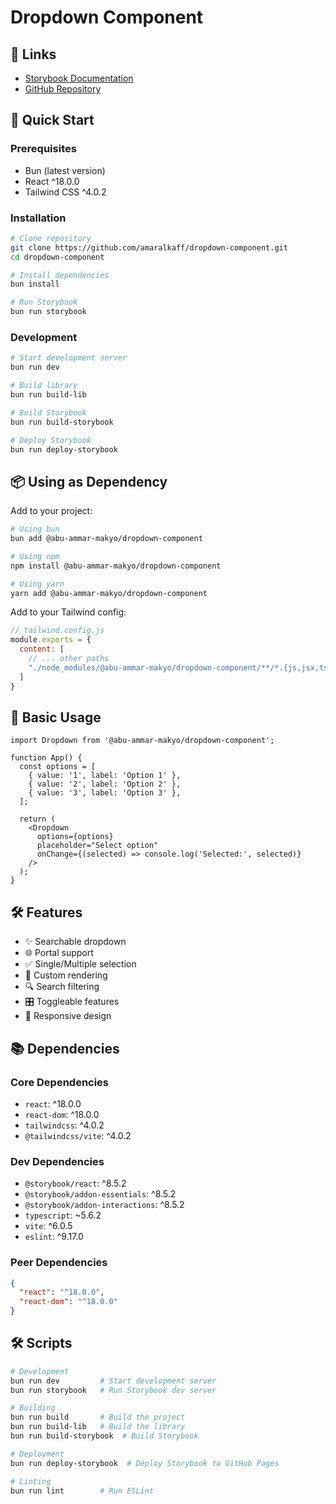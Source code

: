 # Dropdown Component

## 🔗 Links
- [Storybook Documentation](https://amaralkaff.github.io/dropdown-component)
- [GitHub Repository](https://github.com/amaralkaff/dropdown-component)

## 🚀 Quick Start

### Prerequisites
- Bun (latest version)
- React ^18.0.0
- Tailwind CSS ^4.0.2

### Installation

```bash
# Clone repository
git clone https://github.com/amaralkaff/dropdown-component.git
cd dropdown-component

# Install dependencies
bun install

# Run Storybook
bun run storybook
```

### Development

```bash
# Start development server
bun run dev

# Build library
bun run build-lib

# Build Storybook
bun run build-storybook

# Deploy Storybook
bun run deploy-storybook
```

## 📦 Using as Dependency

Add to your project:
```bash
# Using bun
bun add @abu-ammar-makyo/dropdown-component

# Using npm
npm install @abu-ammar-makyo/dropdown-component

# Using yarn
yarn add @abu-ammar-makyo/dropdown-component
```

Add to your Tailwind config:
```js
// tailwind.config.js
module.exports = {
  content: [
    // ... other paths
    "./node_modules/@abu-ammar-makyo/dropdown-component/**/*.{js,jsx,ts,tsx}"
  ]
}
```

## 📖 Basic Usage

```tsx
import Dropdown from '@abu-ammar-makyo/dropdown-component';

function App() {
  const options = [
    { value: '1', label: 'Option 1' },
    { value: '2', label: 'Option 2' },
    { value: '3', label: 'Option 3' },
  ];

  return (
    <Dropdown 
      options={options} 
      placeholder="Select option" 
      onChange={(selected) => console.log('Selected:', selected)} 
    />
  );
}
```

## 🛠️ Features

- ✨ Searchable dropdown
- 🌐 Portal support
- ✅ Single/Multiple selection
- 🎨 Custom rendering
- 🔍 Search filtering
- 🎛️ Toggleable features
- 📱 Responsive design

## 📚 Dependencies

### Core Dependencies
- `react`: ^18.0.0
- `react-dom`: ^18.0.0
- `tailwindcss`: ^4.0.2
- `@tailwindcss/vite`: ^4.0.2

### Dev Dependencies
- `@storybook/react`: ^8.5.2
- `@storybook/addon-essentials`: ^8.5.2
- `@storybook/addon-interactions`: ^8.5.2
- `typescript`: ~5.6.2
- `vite`: ^6.0.5
- `eslint`: ^9.17.0

### Peer Dependencies
```json
{
  "react": "^18.0.0",
  "react-dom": "^18.0.0"
}
```

## 🛠️ Scripts

```bash
# Development
bun run dev         # Start development server
bun run storybook   # Run Storybook dev server

# Building
bun run build       # Build the project
bun run build-lib   # Build the library
bun run build-storybook  # Build Storybook

# Deployment
bun run deploy-storybook  # Deploy Storybook to GitHub Pages

# Linting
bun run lint        # Run ESLint
```

